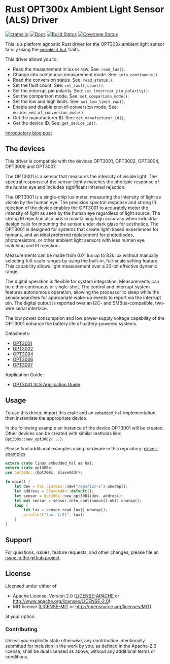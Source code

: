 # Rust OPT300x Ambient Light Sensor (ALS) Driver

[![crates.io](https://img.shields.io/crates/v/opt300x.svg)](https://crates.io/crates/opt300x)
[![Docs](https://docs.rs/opt300x/badge.svg)](https://docs.rs/opt300x)
[![Build Status](https://travis-ci.org/eldruin/opt300x-rs.svg?branch=master)](https://travis-ci.org/eldruin/opt300x-rs)
[![Coverage Status](https://coveralls.io/repos/github/eldruin/opt300x-rs/badge.svg?branch=master)](https://coveralls.io/github/eldruin/opt300x-rs?branch=master)

This is a platform agnostic Rust driver for the OPT300x ambient light sensor
family using the [`embedded-hal`] traits.

This driver allows you to:
- Read the measurement in lux or raw. See: `read_lux()`.
- Change into continuous measurement mode. See: `into_continuous()`.
- Read the conversion status. See: `read_status()`.
- Set the fault count. See: `set_fault_count()`.
- Set the interrupt pin polarity. See: `set_interrupt_pin_polarity()`.
- Set the comparison mode. See: `set_comparison_mode()`.
- Set the low and high limits. See: `set_low_limit_raw()`.
- Enable and disable end-of-conversion mode. See: `enable_end_of_conversion_mode()`.
- Get the manufacturer ID. See: `get_manufacturer_id()`.
- Get the device ID. See: `get_device_id()`.

[Introductory blog post](https://blog.eldruin.com/opt300x-ambient-light-sensor-driver-in-rust/)

## The devices

This driver is compatible with the devices OPT3001, OPT3002, OPT3004, OPT3006 and OPT3007.

The OPT3001 is a sensor that measures the intensity of visible light. The spectral response of the sensor tightly matches the photopic response of the human eye and includes significant infrared rejection.

The OPT3001 is a single-chip lux meter, measuring the intensity of light as visible by the human eye. The precision spectral response and strong IR rejection of the device enables the OPT3001 to accurately meter the intensity of light as seen by the human eye regardless of light source. The strong IR rejection also aids in maintaining high accuracy when industrial design calls for mounting the sensor under dark glass for aesthetics. The OPT3001 is designed for systems that create light-based experiences for humans, and an ideal preferred replacement for photodiodes, photoresistors, or other ambient light sensors with less human eye matching and IR rejection.

Measurements can be made from 0.01 lux up to 83k lux without manually selecting full-scale ranges by using the built-in, full-scale setting feature. This capability allows light measurement over a 23-bit effective dynamic range.

The digital operation is flexible for system integration. Measurements can be either continuous or single-shot. The control and interrupt system features autonomous operation, allowing the processor to sleep while the sensor searches for appropriate wake-up events to report via the interrupt pin. The digital output is reported over an I2C- and SMBus-compatible, two-wire serial interface.

The low power consumption and low power-supply voltage capability of the OPT3001 enhance the battery life of battery-powered systems.

Datasheets:
- [OPT3001](https://www.ti.com/lit/ds/symlink/opt3001.pdf)
- [OPT3002](https://www.ti.com/lit/ds/symlink/opt3002.pdf)
- [OPT3004](https://www.ti.com/lit/ds/symlink/opt3004.pdf)
- [OPT3006](https://www.ti.com/lit/ds/symlink/opt3006.pdf)
- [OPT3007](https://www.ti.com/lit/ds/symlink/opt3007.pdf)

Application Guide:
- [OPT3001 ALS Application Guide](https://www.ti.com/lit/an/sbea002a/sbea002a.pdf)

## Usage

To use this driver, import this crate and an `embedded_hal` implementation,
then instantiate the appropriate device.

In the following example an instance of the device OPT3001 will be created.
Other devices can be created with similar methods like:
`Opt300x::new_opt3002(...)`.

Please find additional examples using hardware in this repository: [driver-examples]

[driver-examples]: https://github.com/eldruin/driver-examples

```rust
extern crate linux_embedded_hal as hal;
extern crate opt300x;
use opt300x::{Opt300x, SlaveAddr};

fn main() {
    let dev = hal::I2cdev::new("/dev/i2c-1").unwrap();
    let address = SlaveAddr::default();
    let sensor = Opt300x::new_opt3001(dev, address);
    let mut sensor = sensor.into_continuous().ok().unwrap();
    loop {
        let lux = sensor.read_lux().unwrap();
        println!("lux: {:2}", lux);
    }
}
```

## Support

For questions, issues, feature requests, and other changes, please file an
[issue in the github project](https://github.com/eldruin/opt300x-rs/issues).

## License

Licensed under either of

 * Apache License, Version 2.0 ([LICENSE-APACHE](LICENSE-APACHE) or
   http://www.apache.org/licenses/LICENSE-2.0)
 * MIT license ([LICENSE-MIT](LICENSE-MIT) or
   http://opensource.org/licenses/MIT)

at your option.

### Contributing

Unless you explicitly state otherwise, any contribution intentionally submitted
for inclusion in the work by you, as defined in the Apache-2.0 license, shall
be dual licensed as above, without any additional terms or conditions.

[`embedded-hal`]: https://github.com/rust-embedded/embedded-hal
